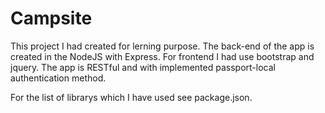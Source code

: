 # Campsite

This project I had created for lerning purpose. The back-end of the app is created in the NodeJS with Express. For frontend I had use bootstrap and jquery. The app is RESTful and with implemented passport-local authentication method.

For the list of librarys which I have used see package.json.
